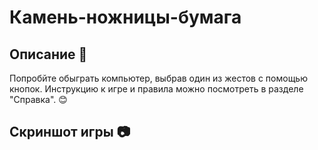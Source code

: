 # Камень-ножницы-бумага

## Описание 📄
Попробйте обыграть компьютер, выбрав один из жестов с помощью кнопок. Инструкцию к игре и правила можно посмотреть в разделе "Справка". 😊

## Скриншот игры 📷
